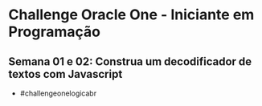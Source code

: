 # Challenge Oracle One - Iniciante em Programação
## Semana 01 e 02: Construa um decodificador de textos com Javascript

- #challengeonelogicabr
